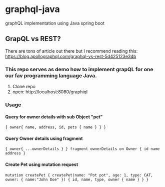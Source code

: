 # graphql-java
graphQL implementation using Java spring boot

## GrapQL vs REST?
There are tons of article out there but I recommend reading this: https://blog.apollographql.com/graphql-vs-rest-5d425123e34b

### This repo serves as demo how to implement grapQL for one our fav programming language Java.

1) Clone repo
2) open: http://localhost:8080/graphiql

### Usage

#### Query for owner details with sub Object "pet"
   `{
      owner{
       name,
       address,
       id,
       pets {
         name
       }
     }
   } `  

#### Query Owner details using fragment
  `{
     owner{
      ...ownerDetails
    }
  }
  fragment ownerDetails on Owner {
      id
      name
      address
  }`
  
#### Create Pet using mutation request
`mutation createPet {
  createPet(name: "Pot pot", age: 1, type: CAT,
   owner: {
      name:"John Doe"
    }) {
    id,
    name,
    type,
    owner {
      name
    }
  }
}`


